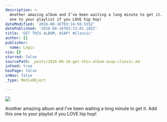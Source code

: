 ```yaml
---
description: >-
  Another amazing album and I’ve been waiting a long minute to get it. Add this
  one to your playlist if you LOVE hip hop!
dateModified: '2016-08-16T03:14:50.555Z'
datePublished: '2016-08-16T03:15:01.185Z'
title: 'GET THIS ALBUM, ASAP! #Classic'
author: []
publisher:
  name: Logic
via: {}
starred: false
sourcePath: _posts/2016-08-16-get-this-album-asap-classic.md
inFeed: true
hasPage: false
inNav: false
_type: MediaObject

---
```

![](https://the-grid-user-content.s3-us-west-2.amazonaws.com/b066ccea-757e-4a2e-b27a-0c02a73114d2.jpg)

Another amazing album and I've been waiting a long minute to get it. Add this one to your playlist if you LOVE hip hop!